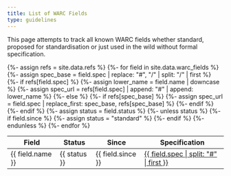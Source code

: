```yaml
---
title: List of WARC Fields
type: guidelines
---
```


This page attempts to track all known WARC fields whether standard, proposed for
standardisation or just used in the wild without formal specification.

<table class='table'>
    <thead>
        <tr>
            <th>Field</th>
            <th>Status</th>
            <th>Since</th>
            <th>Specification</th>
        </tr>
    </thead>
    <tbody>
    {%- assign refs = site.data.refs %}
    {%- for field in site.data.warc_fields %}
        {%- assign spec_base = field.spec | replace: "#", "/" | split: "/" | first %}
        {%- if refs[field.spec] %}
            {%- assign lower_name = field.name | downcase %}
            {%- assign spec_url = refs[field.spec] | append: "#" | append: lower_name %}
        {%- else  %}
            {%- if refs[spec_base] %}
                {%- assign spec_url = field.spec | replace_first: spec_base, refs[spec_base] %}
            {%- endif %}
        {%- endif %}
        {%- assign status = field.status %}
        {%- unless status %}
            {%- if field.since %}
                {%- assign status = "standard" %}
            {%- endif %}
        {%- endunless %}
        <tr>
            <td>{{ field.name }}</td>
            <td><span class='badge spec-badge-status-{{ status }}'>{{ status }}</span></td>
            <td>{{ field.since }}</td>
            <td><a href="{{ spec_url }}">{{ field.spec | split: "#" | first }}</a></td>
        </tr>
    {%- endfor %}
    </tbody>
</table>
